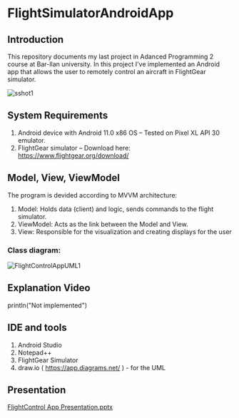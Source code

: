# FlightSimulatorAndroidApp

## Introduction

This repository documents my last project in Adanced Programming 2 course at Bar-Ilan university.
In this project I've implemented an Android app that allows the user to remotely control an aircraft in FlightGear simulator.

![sshot1](https://user-images.githubusercontent.com/72878018/122671505-9f8a2b80-d1cf-11eb-8810-e9586d3ff038.png)

## System Requirements

1. Android device with Android 11.0 x86 OS – Tested on Pixel XL API 30 emulator.
2. FlightGear simulator – Download here: https://www.flightgear.org/download/

## Model, View, ViewModel

The program is devided according to MVVM architecture:

1. Model:     Holds data (client) and logic, sends commands to the flight simulator.
2. ViewModel: Acts as the link between the Model and View.
3. View:      Responsible for the visualization and creating displays for the user

### Class diagram:

![FlightControlAppUML1](https://user-images.githubusercontent.com/72878018/122671190-29d19000-d1ce-11eb-8b09-8d482a9290c3.png)

## Explanation Video

println("Not implemented")

## IDE and tools

1. Android Studio
2. Notepad++
3. FlightGear Simulator
4. draw.io ( https://app.diagrams.net/ ) - for the UML

## Presentation

[FlightControl App Presentation.pptx](https://github.com/shlomi1993/FlightSimulatorAndroidApp/files/6682147/FlightControl.App.Presentation.pptx)

